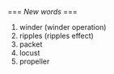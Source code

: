 === *New words* ===

1. winder (winder operation)
2. ripples (ripples effect)
3. packet
4. locust
5. propeller
